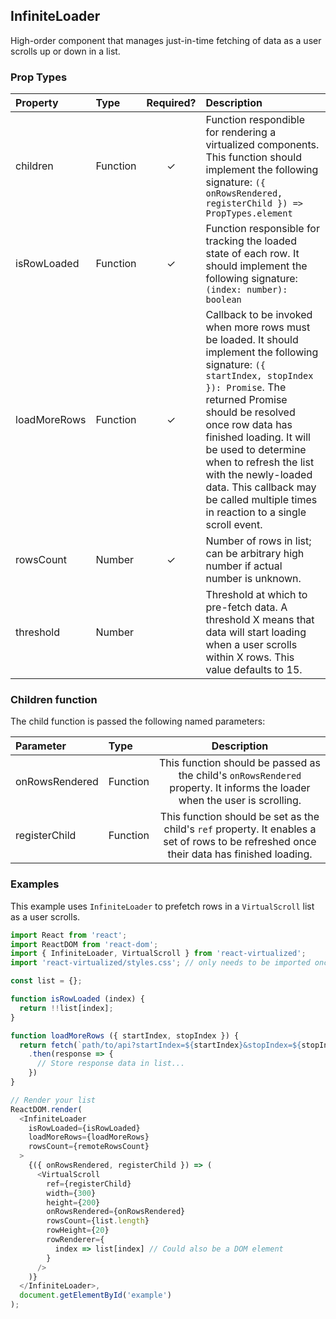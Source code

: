 InfiniteLoader
---------------

High-order component that manages just-in-time fetching of data as a user scrolls up or down in a list.

### Prop Types
| Property | Type | Required? | Description |
|:---|:---|:---:|:---|
| children | Function | ✓ | Function respondible for rendering a virtualized components. This function should implement the following signature: `({ onRowsRendered, registerChild }) => PropTypes.element` |
| isRowLoaded | Function | ✓ | Function responsible for tracking the loaded state of each row. It should implement the following signature: `(index: number): boolean` |
| loadMoreRows | Function | ✓ | Callback to be invoked when more rows must be loaded. It should implement the following signature: `({ startIndex, stopIndex }): Promise`. The returned Promise should be resolved once row data has finished loading. It will be used to determine when to refresh the list with the newly-loaded data. This callback may be called multiple times in reaction to a single scroll event. |
| rowsCount | Number | ✓ | Number of rows in list; can be arbitrary high number if actual number is unknown. |
| threshold | Number |  | Threshold at which to pre-fetch data. A threshold X means that data will start loading when a user scrolls within X rows. This value defaults to 15. |

### Children function

The child function is passed the following named parameters:

| Parameter | Type | Description |
|:---|:---|:---:|
| onRowsRendered | Function | This function should be passed as the child's `onRowsRendered` property. It informs the loader when the user is scrolling. |
| registerChild | Function | This function should be set as the child's `ref` property. It enables a set of rows to be refreshed once their data has finished loading. |

### Examples

This example uses `InfiniteLoader` to prefetch rows in a `VirtualScroll` list as a user scrolls.

```js
import React from 'react';
import ReactDOM from 'react-dom';
import { InfiniteLoader, VirtualScroll } from 'react-virtualized';
import 'react-virtualized/styles.css'; // only needs to be imported once

const list = {};

function isRowLoaded (index) {
  return !!list[index];
}

function loadMoreRows ({ startIndex, stopIndex }) {
  return fetch(`path/to/api?startIndex=${startIndex}&stopIndex=${stopIndex}`)
    .then(response => {
      // Store response data in list...
    })
}

// Render your list
ReactDOM.render(
  <InfiniteLoader
    isRowLoaded={isRowLoaded}
    loadMoreRows={loadMoreRows}
    rowsCount={remoteRowsCount}
  >
    {({ onRowsRendered, registerChild }) => (
      <VirtualScroll
        ref={registerChild}
        width={300}
        height={200}
        onRowsRendered={onRowsRendered}
        rowsCount={list.length}
        rowHeight={20}
        rowRenderer={
          index => list[index] // Could also be a DOM element
        }
      />
    )}
  </InfiniteLoader>,
  document.getElementById('example')
);
```
